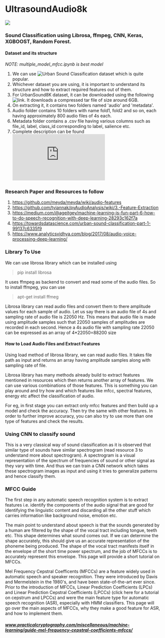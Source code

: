 # UltrasoundAudio8k

![](https://miro.medium.com/max/960/1*Lcx7sflGhRGqtj9Ge248lw.jpeg)
### Sound Classification using Librosa, ffmpeg, CNN, Keras, XGBOOST, Random Forest.
####  Dataset and its structure
*NOTE: multiple_model_mfcc.ipynb is best model*

1. We can use ![Urban Sound Classification dataset]( https://urbansounddataset.weebly.com/ )  which is quite popular.
2. Whichever dataset you are using, it is important to understand its structure and how to extract required features out of them.
3. For UrbanSound8K dataset, it can be downloaded using the following ![link]( https://goo.gl/8hY5ER  ). It downloads a compressed tar file of size around 6GB.
4. On extracting it, it contains two folders named 'audio' and 'metadata'.
5. Audio folder contains 10 folders with name fold1, fold2 and so on, each having approximately 800 audio files of 4s each.
6. Metadata folder contains a .csv file having various columns such as file_id, label, class_id corresponding to label, salience etc.
7. Complete description can be found ![here](https://urbansounddataset.weebly.com/urbansound8k.html)

### Research Paper and Resources to follow

1. https://github.com/meyda/meyda/wiki/audio-features
2. https://github.com/tyiannak/pyAudioAnalysis/wiki/3.-Feature-Extraction
3. https://medium.com/@ageitgey/machine-learning-is-fun-part-6-how-to-do-speech-recognition-with-deep-learning-28293c162f7a
4. https://towardsdatascience.com/urban-sound-classification-part-1-99137c6335f9
5. https://www.analyticsvidhya.com/blog/2017/08/audio-voice-processing-deep-learning/

### Library To Use

We can use librosa library which can be installed using 
> pip install librosa

It uses ffmpeg as backend to convert and read some of the audio files. So to install ffmpeg, you can use 
> apt-get install ffmeg

Librosa library can read audio files and convert them to there amplitude values for each sample of audio. Let us say there is an audio file of 4s and sampling rate of audio file is 22050 Hz. This means that audio file is made using amplitude samples such that 22050 samples of amplitudes are recorded in each second. Hence a 4s audio file with sampling rate 22050 can be expressed as an array of 4\*22050=88200 size 


#### How to Load Audio Files and Extract Features

Using load method of librosa library, we can read audio files. It takes file path as input and returns an array having amplitude samples along with sampling rate of file.

Librosa library has many methods already build to extract features mentioned in resources which then returns another array of features.
We can use various combinations of those features. This is something you can play around and try how and which features like mfcc, spectral features, energy etc affect the classification of audio. 

For eg, in first stage you can extract only mfcc features and then build up a model and check the accuracy. Then try the same with other features. In order to further improve accuracy, you can also try to use more than one type of features and check the results.

### Using CNN to classify sound

This is a very classical way of sound classification as it is observed that similar type of sounds have similar spectrogram (read resource 3 to understand more about spectrogram). A spectrogram is a visual representation of the spectrum of frequencies of sound or other signal as they vary with time. And thus we can train a CNN network which takes these spectrogram images as input and using it tries to generalize patterns and hence classify them.

### MFCC Guide
The first step in any automatic speech recognition system is to extract features i.e. identify the components of the audio signal that are good for identifying the linguistic content and discarding all the other stuff which carries information like background noise, emotion etc.

The main point to understand about speech is that the sounds generated by a human are filtered by the shape of the vocal tract including tongue, teeth etc. This shape determines what sound comes out. If we can determine the shape accurately, this should give us an accurate representation of the phoneme being produced. The shape of the vocal tract manifests itself in the envelope of the short time power spectrum, and the job of MFCCs is to accurately represent this envelope. This page will provide a short tutorial on MFCCs.

Mel Frequency Cepstral Coefficents (MFCCs) are a feature widely used in automatic speech and speaker recognition. They were introduced by Davis and Mermelstein in the 1980's, and have been state-of-the-art ever since. Prior to the introduction of MFCCs, Linear Prediction Coefficients (LPCs) and Linear Prediction Cepstral Coefficients (LPCCs) (click here for a tutorial on cepstrum and LPCCs) and were the main feature type for automatic speech recognition (ASR), especially with HMM classifiers. This page will go over the main aspects of MFCCs, why they make a good feature for ASR, and how to implement them. 
##### www.practicalcryptography.com/miscellaneous/machine-learning/guide-mel-frequency-cepstral-coefficients-mfccs/
